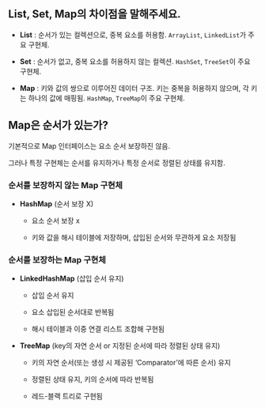 ## List, Set, Map의 차이점을 말해주세요.

- **List** : 순서가 있는 컬렉션으로, 중복 요소를 허용함. `ArrayList`, `LinkedList`가 주요 구현체.

- **Set** : 순서가 없고, 중복 요소를 허용하지 않는 컬렉션. `HashSet`, `TreeSet`이 주요 구현체.
- **Map** : 키와 값의 쌍으로 이루어진 데이터 구조. 키는 중복을 허용하지 않으며, 각 키는 하나의 값에 매핑됨. `HashMap`, `TreeMap`이 주요 구현체.

## Map은 순서가 있는가?

기본적으로 Map 인터페이스는 요소 순서 보장하진 않음.

그러나 특정 구현체는 순서를 유지하거나 특정 순서로 정렬된 상태를 유지함.

### 순서를 보장하지 않는 Map 구현체

- **HashMap** (순서 보장 X)

  - 요소 순서 보장 x

  - 키와 값을 해시 테이블에 저장하며, 삽입된 순서와 무관하게 요소 저장됨

### 순서를 보장하는 Map 구현체

- **LinkedHashMap** (삽입 순서 유지)

  - 삽입 순서 유지

  - 요소 삽입된 순서대로 반복됨
  - 해시 테이블과 이중 연결 리스트 조합해 구현됨

- **TreeMap** (key의 자연 순서 or 지정된 순서에 따라 정렬된 상태 유지)

  - 키의 자연 순서(또는 생성 시 제공된 ‘Comparator’에 따른 순서) 유지

  - 정렬된 상태 유지, 키의 순서에 따라 반복됨
  - 레드-블랙 트리로 구현됨
